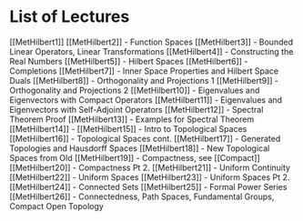 # List of Lectures

[[MetHilbert1]]
[[MetHilbert2]] - Function Spaces
[[MetHilbert3]] - Bounded Linear Operators, Linear Transformations
[[MetHilbert4]] - Constructing the Real Numbers
[[MetHilbert5]] - Hilbert Spaces
[[MetHilbert6]] - Completions
[[MetHilbert7]] - Inner Space Properties and Hilbert Space Duals
[[MetHilbert8]] - Orthogonality and Projections 1
[[MetHilbert9]] - Orthogonality and Projections 2
[[MetHilbert10]] - Eigenvalues and Eigenvectors with Compact Operators
[[MetHilbert11]] - Eigenvalues and Eigenvectors with Self-Adjoint Operators
[[MetHilbert12]] - Spectral Theorem Proof
[[MetHilbert13]] - Examples for Spectral Theorem
[[MetHilbert14]] -
[[MetHilbert15]] - Intro to Topological Spaces
[[MetHilbert16]] - Topological Spaces cont.
[[MetHilbert17]] - Generated Topologies and Hausdorff Spaces
[[MetHilbert18]] - New Topological Spaces from Old
[[MetHilbert19]] - Compactness, see [[Compact]]
[[MetHilbert20]] - Compactness Pt 2.
[[MetHilbert21]] - Uniform Continuity
[[MetHilbert22]] - Uniform Spaces
[[MetHilbert23]] - Uniform Spaces Pt 2.
[[MetHilbert24]] - Connected Sets
[[MetHilbert25]] - Formal Power Series
[[MetHilbert26]] - Connectedness, Path Spaces, Fundamental Groups, Compact Open Topology